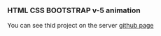 ### HTML CSS BOOTSTRAP v-5 animation 

You can see thid project on the server [github page](https://maryamqasemi2022.github.io/landing-page-with-bootstrap-v-5/)
